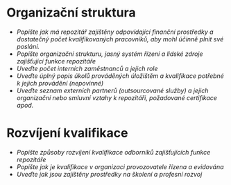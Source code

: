 
# Organizační struktura

- *Popište jak má repozitář zajištěny odpovídající finanční prostředky a dostatečný počet kvalifikovaných pracovníků, aby mohl účinně plnit své poslání.*
- *Popište organizační strukturu, jasný systém řízení a lidské zdroje zajišťující funkce repozitáře*
- *Uveďte počet interních zaměstnanců a jejich role*
- *Uveďte úplný popis úkolů prováděných úložištěm a kvalifikace potřebné k jejich provádění (nepovinné)*
- *Uveďte seznam externích partnerů (outsourcované služby) a jejich organizační nebo smluvní vztahy k repozitáři, požadované certifikace apod.*


# Rozvíjení kvalifikace

- *Popište způsoby rozvíjení kvalifikace odborníků zajišťujících funkce repozitáře*
- *Popište jak je kvalifikace v organizaci provozovatele řízena a evidována*
- *Uveďte jak jsou zajištěny prostředky na školení a profesní rozvoj*

